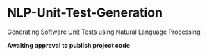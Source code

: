 # NLP-Unit-Test-Generation
Generating Software Unit Tests using Natural Language Processing

**Awaiting approval to publish project code**
